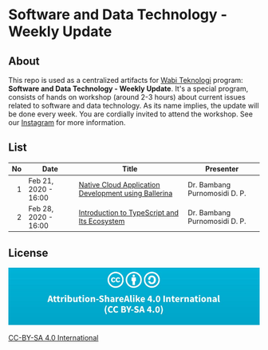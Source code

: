 # Software and Data Technology - Weekly Update

## About

This repo is used as a centralized artifacts for [Wabi Teknologi](http://kamiwabi.id) program: **Software and Data Technology - Weekly Update**. It's a special program, consists of hands on workshop (around 2-3 hours) about current issues related to software and data technology. As its name implies, the update will be done every week. You are cordially invited to attend the workshop. See our [Instagram](https://www.instagram.com/kamiwabi/?hl=id) for more information.

## List

| No  | Date | Title | Presenter |
| ---:| ---- |-------| ------ |
| 1   | Feb 21, 2020 - 16:00 | [Native Cloud Application Development using Ballerina](week-0001/) | Dr. Bambang Purnomosidi D. P. |
| 2   | Feb 28, 2020 - 16:00 | [Introduction to TypeScript and Its Ecosystem](week-0002/) | Dr. Bambang Purnomosidi D. P. |

## License

![CC-BY-SA 4.0 International](cc-by-sa-4-0.jpg)

[CC-BY-SA 4.0 International](https://creativecommons.org/licenses/by-sa/4.0/deed.en)

